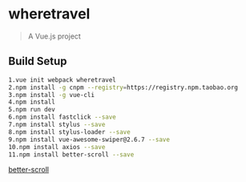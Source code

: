 # wheretravel

> A Vue.js project

## Build Setup
``` bash
1.vue init webpack wheretravel
2.npm install -g cnpm --registry=https://registry.npm.taobao.org
3.npm install -g vue-cli
4.npm install
5.npm run dev
6.npm install fastclick --save
7.npm install stylus --save
8.npm install stylus-loader --save
9.npm install vue-awesome-swiper@2.6.7 --save
10.npm install axios --save
11.npm install better-scroll --save
```
[better-scroll](https://github.com/ustbhuangyi/better-scroll)
